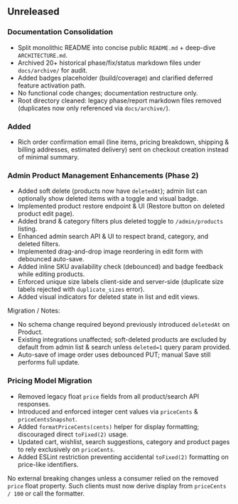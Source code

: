 ## Unreleased

### Documentation Consolidation

- Split monolithic README into concise public `README.md` + deep-dive `ARCHITECTURE.md`.
- Archived 20+ historical phase/fix/status markdown files under `docs/archive/` for audit.
- Added badges placeholder (build/coverage) and clarified deferred feature activation path.
- No functional code changes; documentation restructure only.
- Root directory cleaned: legacy phase/report markdown files removed (duplicates now only referenced via `docs/archive/`).
### Added
- Rich order confirmation email (line items, pricing breakdown, shipping & billing addresses, estimated delivery) sent on checkout creation instead of minimal summary.

### Admin Product Management Enhancements (Phase 2)

- Added soft delete (products now have `deletedAt`); admin list can optionally show deleted items with a toggle and visual badge.
- Implemented product restore endpoint & UI (Restore button on deleted product edit page).
- Added brand & category filters plus deleted toggle to `/admin/products` listing.
- Enhanced admin search API & UI to respect brand, category, and deleted filters.
- Implemented drag-and-drop image reordering in edit form with debounced auto-save.
- Added inline SKU availability check (debounced) and badge feedback while editing products.
- Enforced unique size labels client-side and server-side (duplicate size labels rejected with `duplicate_sizes` error).
- Added visual indicators for deleted state in list and edit views.

Migration / Notes:

- No schema change required beyond previously introduced `deletedAt` on Product.
- Existing integrations unaffected; soft-deleted products are excluded by default from admin list & search unless `deleted=1` query param provided.
- Auto-save of image order uses debounced PUT; manual Save still performs full update.

### Pricing Model Migration

- Removed legacy float `price` fields from all product/search API responses.
- Introduced and enforced integer cent values via `priceCents` & `priceCentsSnapshot`.
- Added `formatPriceCents(cents)` helper for display formatting; discouraged direct `toFixed(2)` usage.
- Updated cart, wishlist, search suggestions, category and product pages to rely exclusively on `priceCents`.
- Added ESLint restriction preventing accidental `toFixed(2)` formatting on price-like identifiers.

No external breaking changes unless a consumer relied on the removed `price` float property. Such clients must now derive display from `priceCents / 100` or call the formatter.
